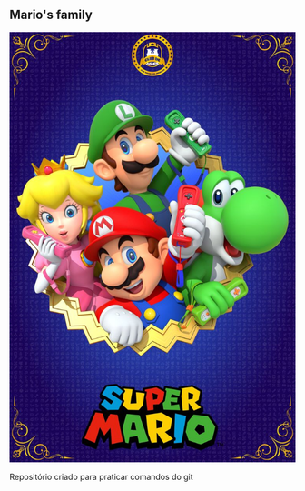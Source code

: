 ## Mario's family

![It's me, Mario!](https://github.com/PLM4/Praticando-Git/blob/main/familia-mario.jpg)

Repositório criado para praticar comandos do git

